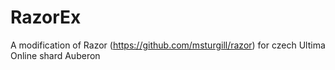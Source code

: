 # RazorEx
A modification of Razor (https://github.com/msturgill/razor) for czech Ultima Online shard Auberon

